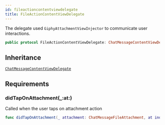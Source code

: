 ```yaml
---
id: fileactioncontentviewdelegate 
title: FileActionContentViewDelegate
--- 
```


The delegate used `GiphyAttachmentViewInjector` to communicate user interactions.

``` swift
public protocol FileActionContentViewDelegate: ChatMessageContentViewDelegate 
```

## Inheritance

[`ChatMessageContentViewDelegate`](../ChatMessage/ChatMessageContentViewDelegate)

## Requirements

### didTapOnAttachment(\_:​at:​)

Called when the user taps on attachment action

``` swift
func didTapOnAttachment(_ attachment: ChatMessageFileAttachment, at indexPath: IndexPath)
```
